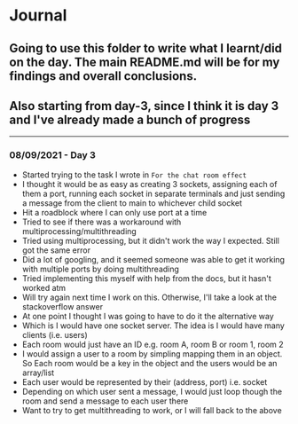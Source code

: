 # Journal

## Going to use this folder to write what I learnt/did on the day. The main README.md will be for my findings and overall conclusions.

## Also starting from day-3, since I think it is day 3 and I've already made a bunch of progress

---

### 08/09/2021 - Day 3

- Started trying to the task I wrote in `For the chat room effect`
- I thought it would be as easy as creating 3 sockets, assigning each of them a port, running each socket in separate terminals and just sending a message from the client to main to whichever child socket
- Hit a roadblock where I can only use port at a time
- Tried to see if there was a workaround with multiprocessing/multithreading
- Tried using multiprocessing, but it didn't work the way I expected. Still got the same error
- Did a lot of googling, and it seemed someone was able to get it working with multiple ports by doing multithreading
- Tried implementing this myself with help from the docs, but it hasn't worked atm
- Will try again next time I work on this. Otherwise, I'll take a look at the stackoverflow answer
- At one point I thought I was going to have to do it the alternative way
- Which is I would have one socket server. The idea is I would have many clients (i.e. users)
- Each room would just have an ID e.g. room A, room B or room 1, room 2
- I would assign a user to a room by simpling mapping them in an object. So Each room would be a key in the object and the users would be an array/list
- Each user would be represented by their (address, port) i.e. socket
- Depending on which user sent a message, I would just loop though the room and send a message to each user there
- Want to try to get multithreading to work, or I will fall back to the above
